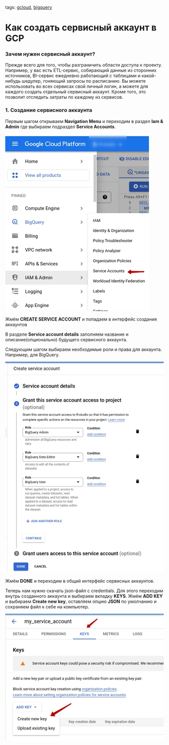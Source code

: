 tags:
[gcloud](https://github.com/search?q=user%3Abaikulov+repo%3Abaikulov%2Finstructions+tags%3A+gcloud+in%3Afile&type=code),
[bigquery](https://github.com/search?q=user%3Abaikulov+repo%3Abaikulov%2Finstructions+tags%3A+bigquery+in%3Afile&type=code)

# Как создать сервисный аккаунт в GCP

### Зачем нужен сервисный аккаунт?

Прежде всего для того, чтобы разграничить области доступа к проекту. Например, у вас есть ETL-сервис, собирающий данные из сторонних источников, BI-сервис ежедневно работающий с таблицами и какой-нибудь шедулер, гоняющий запросы по расписанию. Вы можете использовать во всех сервисах свой личный логин, а можете для каждого создать отдельный сервисный аккаунт. Кроме того, это позволит отследить затраты по каждому из сервисов.

### 1. Создание сервисного аккаунта

Первым шагом открываем **Navigation Menu** и переходим в раздел **Iam & Admin** где выбираем подраздел **Service Accounts**.

<!-- добавляем картинку -->
![alt text](https://github.com/baikulov/instructions/blob/master/images/service_account.jpg)

Жмём **CREATE SERVICE ACCOUNT** и попадаем в интерфейс создания аккаунтов

В разделе **Service account details** заполняем название и описание(опционально) будущего сервисного аккаунта.

Следующим шагом выбираем необходимые роли и права для аккаунта. Например, для BigQuery.

<!-- добавляем картинку -->
![alt text](https://github.com/baikulov/instructions/blob/master/images/service_account_create.jpg)


Жмём **DONE** и переходим в общий интерфейс сервисных аккаунтов.

Теперь нам нужно скачать json-файл с credentials. Для этого переходим внутрь созданного аккаунта и выбираем вкладку **KEYS**. Жмём **ADD KEY** и выбираем **Create new key**, оставляем опцию  **JSON** по умолчанию и сохраняем файл к себе на компьютер.
<!-- добавляем картинку -->
![alt text](https://github.com/baikulov/instructions/blob/master/images/service_account_json.jpg)
 